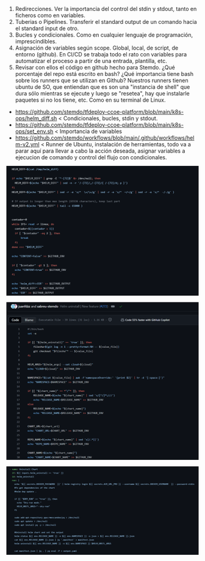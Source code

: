 1. Redirecciones. Ver la importancia del control del stdin y stdout, tanto en ficheros como en variables.
2. Tuberias o Pipelines. Transferir el standard output de un comando hacia el standard input de otro.
3. Bucles y condicionales. Como en cualquier lenguaje de programación, imprescindibles.
4. Asignación de variables según scope. Global, local, de script, de entorno (github). En CI/CD se trabaja todo el rato con variables para automatizar el proceso a partir de una entrada, plantilla, etc.
5. Revisar con ellos el código en github hecho para Stemdo. ¿Qué porcentaje del repo está escrito en bash? ¿Qué importancia tiene bash sobre los runners que se utilizan en Github?
Nuestros runners tienen ubuntu de SO, que entiendan que es son una "instancia de shell" que dura sólo mientras se ejecute y luego se "resetea", hay que instalarle paquetes si no los tiene, etc. Como en su terminal de Linux.

- https://github.com/stemdo/tfdeploy-ccoe-platform/blob/main/k8s-ops/helm_diff.sh < Condicionales, bucles, stdin y stdout.
- https://github.com/stemdo/tfdeploy-ccoe-platform/blob/main/k8s-ops/set_env.sh < Importancia de variables
- https://github.com/stemdo/workflows/blob/main/.github/workflows/helm-v2.yml < Runner de Ubuntu, instalación de herramientas, todo va a parar aquí para llevar a cabo la acción deseada, asignar variables a ejecucion de comando y control del flujo con condicionales.

![helm_diff](pics/1.png)

![set_env](pics/2.png)

![helm_v2](pics/3.png)
